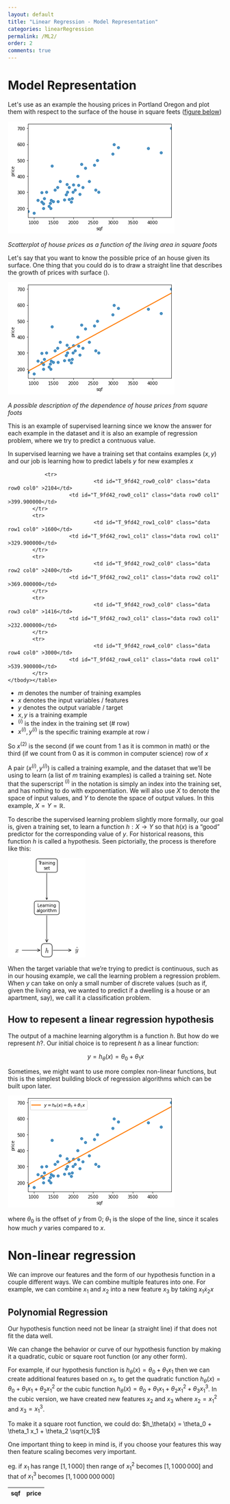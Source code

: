 ```yaml
---
layout: default
title: "Linear Regression - Model Representation"
categories: linearRegression
permalink: /ML2/
order: 2
comments: true
---
```


# Model Representation
Let's use as an example the housing prices in Portland Oregon and plot them with respect to the surface of the house in square feets (<a href="#fig:housepricescatter">figure below</a>)


    
![png](ML-2-ModelRepresentation_files/ML-2-ModelRepresentation_2_0.png)
    


<i id="fig:housepricescatter">Scatterplot of house prices as a function of the living area in square foots</i>

Let's say that you want to know the possible price of an house given its surface. One thing that you could do is to draw a straight line that describes the growth of prices with surface (<a href="#fig:linreghouseprices"></a>).


    
![png](ML-2-ModelRepresentation_files/ML-2-ModelRepresentation_4_0.png)
    


<i id="fig:linreghouseprices">A possible description of the dependence of house prices from square foots</i>

This is an example of supervised learning since we know the answer for each example in the dataset and it is also an example of regression problem, where we try to predict a contnuous value.

In supervised learning we have a training set that contains examples $(x, y)$ and our job is learning how to predict labels $y$ for new examples $x$




<style  type="text/css" >
#T_9fd42_row0_col0,#T_9fd42_row0_col1,#T_9fd42_row1_col0,#T_9fd42_row1_col1,#T_9fd42_row2_col0,#T_9fd42_row2_col1,#T_9fd42_row3_col0,#T_9fd42_row3_col1,#T_9fd42_row4_col0,#T_9fd42_row4_col1{
            text-align:  left;
        }</style><table id="T_9fd42_" ><thead>    <tr>        <th class="col_heading level0 col0" >sqf</th>        <th class="col_heading level0 col1" >price</th>    </tr></thead><tbody>
                <tr>
                                <td id="T_9fd42_row0_col0" class="data row0 col0" >2104</td>
                        <td id="T_9fd42_row0_col1" class="data row0 col1" >399.900000</td>
            </tr>
            <tr>
                                <td id="T_9fd42_row1_col0" class="data row1 col0" >1600</td>
                        <td id="T_9fd42_row1_col1" class="data row1 col1" >329.900000</td>
            </tr>
            <tr>
                                <td id="T_9fd42_row2_col0" class="data row2 col0" >2400</td>
                        <td id="T_9fd42_row2_col1" class="data row2 col1" >369.000000</td>
            </tr>
            <tr>
                                <td id="T_9fd42_row3_col0" class="data row3 col0" >1416</td>
                        <td id="T_9fd42_row3_col1" class="data row3 col1" >232.000000</td>
            </tr>
            <tr>
                                <td id="T_9fd42_row4_col0" class="data row4 col0" >3000</td>
                        <td id="T_9fd42_row4_col1" class="data row4 col1" >539.900000</td>
            </tr>
    </tbody></table>



* $m$ denotes the number of training examples 
* $x$ denotes the input variables / features
* $y$ denotes the output variable / target
* $x, y$ is a training example
* $^{(i)}$ is the index in the training set (# row) 
* $x^{(i)}, y^{(i)}$ is the specific training example at row $i$

So $x^{(2)}$ is the second (if we count from 1 as it is common in math) or the third (if we count from 0 as it is common in computer science) row of $x$

A pair $\left(x^{(i)} , y^{(i)}\right)$ is called a training example, and the dataset that we’ll be using to learn (a list of $m$ training examples) is called a training set. Note that the superscript $^{(i)}$ in the notation is simply an index into the training set, and has nothing to do with exponentiation. We will also use $X$ to denote the space of input values, and $Y$ to denote the space of output values. In this example, $X = Y = \mathbb{R}$. 

To describe the supervised learning problem slightly more formally, our goal is, given a training set, to learn a function $h : X \to Y$ so that $h(x)$ is a “good” predictor for the corresponding value of $y$. For historical reasons, this function $h$ is called a hypothesis. Seen pictorially, the process is therefore like this:


    
![png](ML-2-ModelRepresentation_files/ML-2-ModelRepresentation_10_0.png)
    


When the target variable that we’re trying to predict is continuous, such as in our housing example, we call the learning problem a regression problem. When $y$ can take on only a small number of discrete values (such as if, given the living area, we wanted to predict if a dwelling is a house or an apartment, say), we call it a classification problem.

## How to repesent a linear regression hypothesis
The output of a machine learning algorythm is a function $h$. But how do we represent $h$?. Our initial choice is to represent $h$ as a linear function:

$$y = h_\theta(x) = \theta_0 + \theta_1x$$

Sometimes, we might want to use more complex non-linear functions, but this is the simplest building block of regression algorithms which can be built upon later.


    
![png](ML-2-ModelRepresentation_files/ML-2-ModelRepresentation_13_0.png)
    


where $\theta_0$ is the offset of $y$ from 0; $\theta_1$ is the slope of the line, since it scales how much $y$ varies compared to $x$.

# Non-linear regression
We can improve our features and the form of our hypothesis function in a couple different ways. We can combine multiple features into one. For example, we can combine $x_1$ and $x_2$ into a new feature $x_3$ by taking $x_1 \dot x_2x$

## Polynomial Regression
Our hypothesis function need not be linear (a straight line) if that does not fit the data well.

We can change the behavior or curve of our hypothesis function by making it a quadratic, cubic or square root function (or any other form).

For example, if our hypothesis function is $h_\theta(x) = \theta_0 + \theta_1 x_1$ then we can create additional features based on $x_1$, to get the quadratic function $h_\theta(x) = \theta_0 + \theta_1 x_1 + \theta_2 x_1^2$ or the cubic function $h_\theta(x) = \theta_0 + \theta_1 x_1 + \theta_2 x_1^2 + \theta_3 x_1^3$. In the cubic version, we have created new features $x_2$ and $x_3$ where $x_2 = x_1^2$ and $x_3 = x_1^3$. 

To make it a square root function, we could do: $h_\theta(x) = \theta_0 + \theta_1 x_1 + \theta_2 \sqrt{x_1}$

One important thing to keep in mind is, if you choose your features this way then feature scaling becomes very important.

eg. if $x_1$ has range $[1, 1\,000]$ then range of $x_1^2$ becomes $[1, 1\,000\,000]$ and that of $x_1^3$ becomes $[1, 1\,000\,000\,000]$
